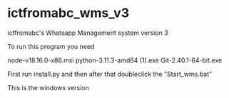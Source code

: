# ictfromabc_wms_v3
ictfromabc's Whatsapp Management system version 3

To run this program you need

node-v18.16.0-x86.msi
python-3.11.3-amd64 (1).exe
Git-2.40.1-64-bit.exe

First run install.py
and then after that doubleclick the "Start_wms.bat" 

This is the windows version
